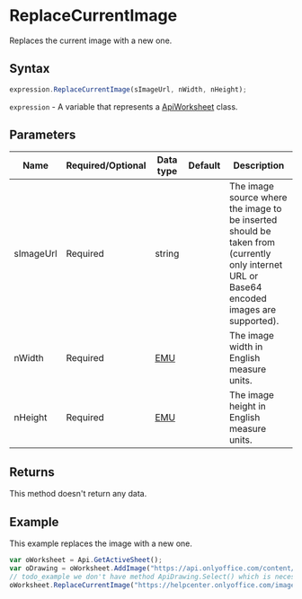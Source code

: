 # ReplaceCurrentImage

Replaces the current image with a new one.

## Syntax

```javascript
expression.ReplaceCurrentImage(sImageUrl, nWidth, nHeight);
```

`expression` - A variable that represents a [ApiWorksheet](../ApiWorksheet.md) class.

## Parameters

| **Name** | **Required/Optional** | **Data type** | **Default** | **Description** |
| ------------- | ------------- | ------------- | ------------- | ------------- |
| sImageUrl | Required | string |  | The image source where the image to be inserted should be taken from (currently only internet URL or Base64 encoded images are supported). |
| nWidth | Required | [EMU](../../Enumeration/EMU.md) |  | The image width in English measure units. |
| nHeight | Required | [EMU](../../Enumeration/EMU.md) |  | The image height in English measure units. |

## Returns

This method doesn't return any data.

## Example

This example replaces the image with a new one.

```javascript editor-xlsx
var oWorksheet = Api.GetActiveSheet();
var oDrawing = oWorksheet.AddImage("https://api.onlyoffice.com/content/img/docbuilder/examples/coordinate_aspects.png", 60 * 36000, 35 * 36000, 0, 2 * 36000, 0, 3 * 36000);
// todo_example we don't have method ApiDrawing.Select() which is necessary for this example
oWorksheet.ReplaceCurrentImage("https://helpcenter.onlyoffice.com/images/Help/GettingStarted/Documents/big/EditDocument.png", 60 * 36000, 35 * 36000);
```
